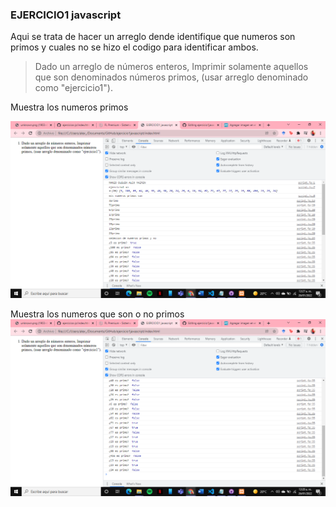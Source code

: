 ### EJERCICIO1 javascript
Aqui se trata de hacer un arreglo dende identifique que numeros son primos y cuales no se hizo el codigo para identificar ambos.
      
      
      
>    Dado un arreglo de números enteros, Imprimir solamente aquellos que
       son denominados números primos, (usar arreglo denominado como
       "ejercicio1").


Muestra los numeros primos
 
![Image text](https://github.com/alexminmanzoolguin/ejercicio1javascript/blob/main/img/2022-01-26%20(1).png)

Muestra los numeros que son o no primos
![Image text](https://github.com/alexminmanzoolguin/ejercicio1javascript/blob/main/img/2022-01-26%20(2).png)
